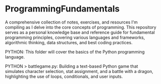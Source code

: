 # ProgrammingFundamentals
A comprehensive collection of notes, exercises, and resources I'm compiling as I delve into the core concepts of programming. This repository serves as a personal knowledge base and reference guide for fundamental programming principles, covering various languages and frameworks, algorithmic thinking, data structures, and best coding practices.

PYTHON:
This folder will cover the basics of the Python programming language.

  PYTHON > battlegame.py:
  Building a text-based Python game that simulates character selection, stat assignment, and a battle with a dragon, highlighting the use of loops, conditionals, and user inputs.

